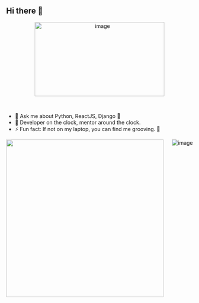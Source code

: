 ## Hi there 👋

<!--
**Riya2511/Riya2511** is a ✨ _special_ ✨ repository because its `README.md` (this file) appears on your GitHub profile.

Here are some ideas to get you started:

- 🔭 I’m currently working on ...
- 🌱 I’m currently learning ...
- 👯 I’m looking to collaborate on ...
- 🤔 I’m looking for help with ...
- 💬 Ask me about ...
- 📫 How to reach me: ...
- 😄 Pronouns: ...
- ⚡ Fun fact: ...
-->
<p align="center">
<img height="200px" width="350px" src="https://i.imgur.com/0Ub8zlQ.gif" alt="image" />
</p>
&nbsp;

- 💬 Ask me about Python, ReactJS, Django :ice_cream:
- 🔭 Developer on the clock, mentor around the clock.
- ⚡ Fun fact: If not on my laptop, you can find me grooving. 💃
&nbsp;
<p>
<img width="425px" align="left" src="https://github-readme-stats.vercel.app/api?username=Riya2511&theme=blue-green&show_icons=true">
<img align="right" src="https://github-readme-stats.vercel.app/api/top-langs/?username=Riya2511&layout=compact&theme=algolia" alt="image" />
</p>
